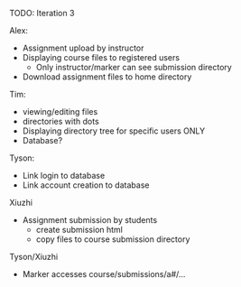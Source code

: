 TODO: Iteration 3

Alex:
- Assignment upload by instructor
- Displaying course files to registered users
    - Only instructor/marker can see submission directory
- Download assignment files to home directory

Tim:
  - viewing/editing files
  - directories with dots
  - Displaying directory tree for specific users ONLY
  - Database? 

Tyson:
  - Link login to database
  - Link account creation to database

Xiuzhi
- Assignment submission by students 
    - create submission html
    - copy files to course submission directory



Tyson/Xiuzhi

- Marker accesses course/submissions/a#/... 